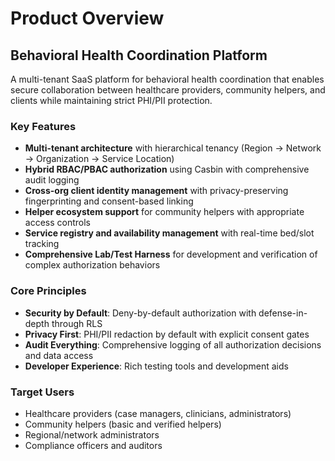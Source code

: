 # Product Overview

## Behavioral Health Coordination Platform

A multi-tenant SaaS platform for behavioral health coordination that enables secure collaboration between healthcare providers, community helpers, and clients while maintaining strict PHI/PII protection.

### Key Features

- **Multi-tenant architecture** with hierarchical tenancy (Region → Network → Organization → Service Location)
- **Hybrid RBAC/PBAC authorization** using Casbin with comprehensive audit logging
- **Cross-org client identity management** with privacy-preserving fingerprinting and consent-based linking
- **Helper ecosystem support** for community helpers with appropriate access controls
- **Service registry and availability management** with real-time bed/slot tracking
- **Comprehensive Lab/Test Harness** for development and verification of complex authorization behaviors

### Core Principles

- **Security by Default**: Deny-by-default authorization with defense-in-depth through RLS
- **Privacy First**: PHI/PII redaction by default with explicit consent gates
- **Audit Everything**: Comprehensive logging of all authorization decisions and data access
- **Developer Experience**: Rich testing tools and development aids

### Target Users

- Healthcare providers (case managers, clinicians, administrators)
- Community helpers (basic and verified helpers)
- Regional/network administrators
- Compliance officers and auditors